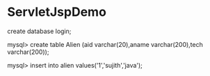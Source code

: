 # ServletJspDemo

create database login;

mysql> create table Alien (aid varchar(20),aname varchar(200),tech varchar(200));

mysql> insert into alien values('1','sujith','java');
